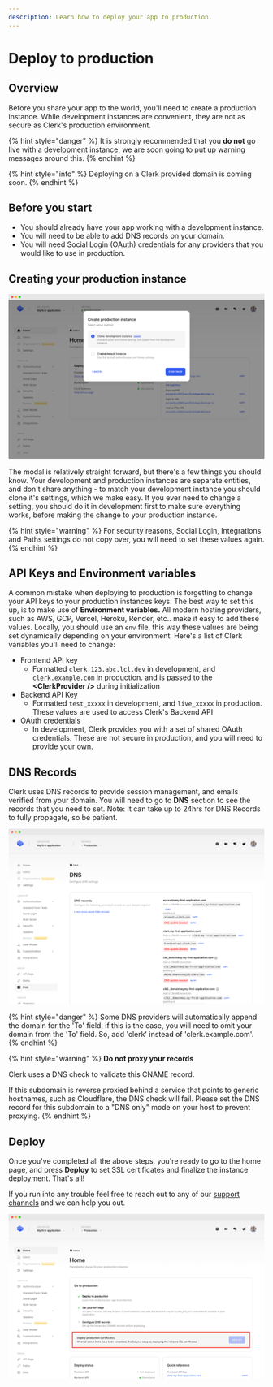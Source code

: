 ```yaml
---
description: Learn how to deploy your app to production.
---
```


# Deploy to production

## Overview

Before you share your app to the world, you'll need to create a production instance.  While development instances are convenient, they are not as secure as Clerk's production environment.

{% hint style="danger" %}
It is strongly recommended that you **do not** go live with a development instance,  we are soon going to put up warning messages around this.
{% endhint %}

{% hint style="info" %}
Deploying on a Clerk provided domain is coming soon.
{% endhint %}

## Before you start

* You should already have your app working with a development instance.
* You will need to be able to add DNS records on your domain.
* You will need Social Login (OAuth) credentials for any providers that you would like to use in production.

## Creating your production instance

![](../.gitbook/assets/screely-1639506924024.png)

The modal is relatively straight forward, but there's a few things you should know.  Your development and production instances are separate entities, and don't share anything - to match your development instance you should clone it's settings, which we make easy.  If you ever need to change a setting, you should do it in development first to make sure everything works, before making the change to your production instance. &#x20;

{% hint style="warning" %}
For security reasons, Social Login, Integrations and Paths settings do not copy over, you will need to set these values again.
{% endhint %}

## API Keys and Environment variables

A common mistake when deploying to production is forgetting to change your API keys to your production instances keys.  The best way to set this up, is to make use of **Environment variables.**  All modern hosting providers, such as AWS, GCP, Vercel, Heroku, Render, etc.. make it easy to add these values.  Locally, you should use an `env` file, this way these values are being set dynamically depending on your environment.  Here's a list of Clerk variables you'll need to change:

* Frontend API key
  * &#x20;Formatted `clerk.123.abc.lcl.dev` in development, and `clerk.example.com` in production.  and is passed to the **\<ClerkProvider />** during initialization
* Backend API Key
  * Formatted `test_xxxxx` in development,  and `live_xxxxx` in production.  These values are used to access Clerk's Backend API
* OAuth credentials
  * In development, Clerk provides you with a set of shared OAuth credentials.  These are not secure in production, and you will need to provide your own.



## DNS Records

Clerk uses DNS records to provide session management, and emails verified from your domain.  You will need to go to **DNS** section to see the records that you need to set.  Note: It can take up to 24hrs for DNS Records to fully propagate, so be patient. &#x20;

![](../.gitbook/assets/screely-1639507070957.png)

{% hint style="danger" %}
Some DNS providers will automatically append the domain for the 'To' field, if this is the case, you will need to omit your domain from the 'To' field.  So, add 'clerk' instead of 'clerk.example.com'.
{% endhint %}

{% hint style="warning" %}
**Do not proxy your  records**

Clerk uses a DNS check to validate this CNAME record.

If this subdomain is reverse proxied behind a service that points to generic hostnames, such as Cloudflare, the DNS check will fail. Please set the DNS record for this subdomain to a "DNS only" mode on your host to prevent proxying.
{% endhint %}

## Deploy

Once you've completed all the above steps, you're ready to go to the home page, and press **Deploy** to set SSL certificates and finalize the instance deployment. That's all!

If you run into any trouble feel free to reach out to any of our [support channels](https://clerk.dev/support) and we can help you out.

![](../.gitbook/assets/screely-1639507169948.png)
